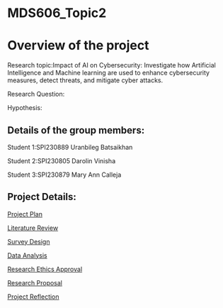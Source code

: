 # MDS606_Topic2

# Overview of the project

Research topic:Impact of AI on Cybersecurity: Investigate how Artificial Intelligence and Machine learning are used to enhance cybersecurity measures, detect threats, and mitigate cyber attacks.

Research Question:


Hypothesis:

## Details of the group members:
Student 1:SPI230889 Uranbileg Batsaikhan

Student 2:SPI230805 Darolin Vinisha

Student 3:SPI230879 Mary Ann Calleja

## Project Details:
[Project Plan](ProjectPlan.md)

[Literature Review](LiteratureReview.md)

[Survey Design](SurveyDesign.md)

[Data Analysis](DataAnalysis.md)

[Research Ethics Approval](ResearchEthicsApproval.md)

[Research Proposal](ResearchProposal.md)

[Project Reflection](ProjectReflection.md)



